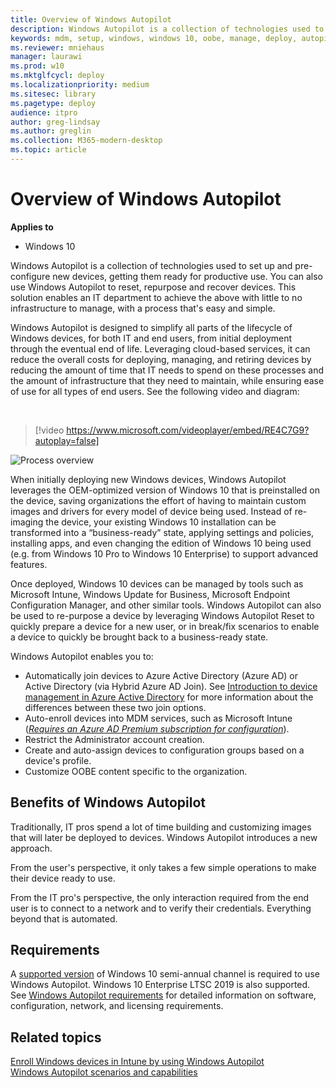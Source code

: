 ```yaml
---
title: Overview of Windows Autopilot
description: Windows Autopilot is a collection of technologies used to set up and pre-configure new devices, getting them ready for productive use. 
keywords: mdm, setup, windows, windows 10, oobe, manage, deploy, autopilot, ztd, zero-touch, partner, msfb, intune
ms.reviewer: mniehaus
manager: laurawi
ms.prod: w10
ms.mktglfcycl: deploy
ms.localizationpriority: medium
ms.sitesec: library
ms.pagetype: deploy
audience: itpro
author: greg-lindsay
ms.author: greglin
ms.collection: M365-modern-desktop
ms.topic: article
---
```



# Overview of Windows Autopilot

**Applies to**

-   Windows 10

Windows Autopilot is a collection of technologies used to set up and pre-configure new devices, getting them ready for productive use. You can also use Windows Autopilot to reset, repurpose and recover devices. This solution enables an IT department to achieve the above with little to no infrastructure to manage, with a process that's easy and simple.

Windows Autopilot is designed to simplify all parts of the lifecycle of Windows devices, for both IT and end users, from initial deployment through the eventual end of life. Leveraging cloud-based services, it can reduce the overall costs for deploying, managing, and retiring devices by reducing the amount of time that IT needs to spend on these processes and the amount of infrastructure that they need to maintain, while ensuring ease of use for all types of end users. See the following video and diagram:

&nbsp;

> [!video https://www.microsoft.com/videoplayer/embed/RE4C7G9?autoplay=false]

![Process overview](images/image1.png)

When initially deploying new Windows devices, Windows Autopilot leverages the OEM-optimized version of Windows 10 that is preinstalled on the device, saving organizations the effort of having to maintain custom images and drivers for every model of device being used. Instead of re-imaging the device, your existing Windows 10 installation can be transformed into a “business-ready” state, applying settings and policies, installing apps, and even changing the edition of Windows 10 being used (e.g. from Windows 10 Pro to Windows 10 Enterprise) to support advanced features.

Once deployed, Windows 10 devices can be managed by tools such as Microsoft Intune, Windows Update for Business, Microsoft Endpoint Configuration Manager, and other similar tools. Windows Autopilot can also be used to re-purpose a device by leveraging Windows Autopilot Reset to quickly prepare a device for a new user, or in break/fix scenarios to enable a device to quickly be brought back to a business-ready state.

Windows Autopilot enables you to:
* Automatically join devices to Azure Active Directory (Azure AD) or Active Directory (via Hybrid Azure AD Join).  See [Introduction to device management in Azure Active Directory](https://docs.microsoft.com/azure/active-directory/device-management-introduction) for more information about the differences between these two join options.
* Auto-enroll devices into MDM services, such as Microsoft Intune ([*Requires an Azure AD Premium subscription for configuration*](https://techcommunity.microsoft.com/t5/Azure-Active-Directory-Identity/Windows-10-Azure-AD-and-Microsoft-Intune-Automatic-MDM/ba-p/244067)).
* Restrict the Administrator account creation.
* Create and auto-assign devices to configuration groups based on a device's profile.
* Customize OOBE content specific to the organization.

## Benefits of Windows Autopilot

Traditionally, IT pros spend a lot of time building and customizing images that will later be deployed to devices. Windows Autopilot introduces a new approach.

From the user's perspective, it only takes a few simple operations to make their device ready to use.

From the IT pro's perspective, the only interaction required from the end user is to connect to a network and to verify their credentials. Everything beyond that is automated.

## Requirements

A [supported version](https://docs.microsoft.com/windows/release-information/) of Windows 10 semi-annual channel is required to use Windows Autopilot. Windows 10 Enterprise LTSC 2019 is also supported. See [Windows Autopilot requirements](windows-autopilot-requirements.md) for detailed information on software, configuration, network, and licensing requirements.

## Related topics

[Enroll Windows devices in Intune by using Windows Autopilot](https://docs.microsoft.com/intune/enrollment-autopilot)<br>
[Windows Autopilot scenarios and capabilities](windows-autopilot-scenarios.md)
